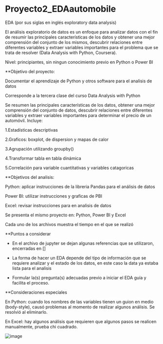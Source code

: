 # Proyecto2_EDAautomobile

EDA (por sus siglas en inglés exploratory data analysis)

El análisis exploratorio de datos es un enfoque para analizar datos con el fin de resumir las principales características de los datos y obtener una mejor comprensión del conjunto de los mismos, descubrir relaciones entre diferentes variables y extraer variables importantes para el problema que se trata de resolver (Data Analysis with Python, Coursera).

Nivel: principiantes, sin ningun conocimiento previo en Python o Power BI



**Objetivo del proyecto:

Documentar el aprendizaje de Python y otros software para el analisis de datos

Corresponde a la tercera clase del curso Data Analysis with Python

Se resumen las principales características de los datos, obtener una mejor comprensión del conjunto de datos, descubrir relaciones entre diferentes variables y extraer variables importantes para determinar el precio de un automóvil. Incluye: 

  1.Estadísticas descriptivas

  2.Graficos: boxplot, de dispersion y mapas de calor

  3.Agrupación utilizando groupby() 

  4.Transformar tabla en tabla dinámica

  5.Correlación para variable cuantitativas y variables catagoricas


**Objetivos del analisis:

  Python: aplicar instrucciones de la libreria Pandas para el análisis de datos

  Power BI: utilizar instrucciones y graficas de PBI

  Excel: revisar instrucciones para en analisis de datos


Se presenta el mismo proyecto en: Python, Power BI y Excel

Cada uno de los archivos muestra el tiempo en el que se realizó 



**Puntos a considerar

  - En el archivo de jupyter se dejan algunas referencias que se utilizaron, encerradas en [] 

  - La forma de hacer un EDA depende del tipo de información que se requiere analizar y el estado de los datos, en este caso la data ya estaba lista para el analisis

  - Formular la(s) pregunta(s) adecuadas previo a iniciar el EDA guía y facilita el proceso.
  
  
  
**Consideraciones especiales

  En Python: cuando los nombres de las variables tienen un guion en medio (body-style), causó problemas al momento de realizar algunos análisis. Se resolvió al eliminarlo.
  
  En Excel: hay algunos análisis que requieren que algunos pasos se realicen manualmente, prueba chi cuadrado. 
  
  
  
  
  
  
  
  ![image](https://user-images.githubusercontent.com/82233779/171929685-035bbb0a-3324-423b-8e1c-66195f5fd759.png)





 
